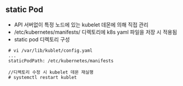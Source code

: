 ## static Pod
- API 서버없이 특정 노드에 있는 kubelet 데몬에 의해 직접 관리
- /etc/kubernetes/manifests/ 디렉토리에 k8s yaml 파일을 저장 시 적용됨
- static pod 디렉토리 구성
```
 # vi /var/lib/kublet/config.yaml
 ...
 staticPodPath: /etc/kubernetes/manifests

 //디렉토리 수정 시 kubelet 데몬 재실행
 # systemctl restart kublet
